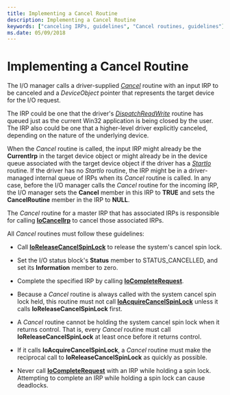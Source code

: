 ```yaml
---
title: Implementing a Cancel Routine
description: Implementing a Cancel Routine
keywords: ["canceling IRPs, guidelines", "Cancel routines, guidelines"]
ms.date: 05/09/2018
---
```


# Implementing a Cancel Routine





The I/O manager calls a driver-supplied [*Cancel*](/windows-hardware/drivers/ddi/wdm/nc-wdm-driver_cancel) routine with an input IRP to be canceled and a *DeviceObject* pointer that represents the target device for the I/O request.

The IRP could be one that the driver's [*DispatchReadWrite*](/windows-hardware/drivers/ddi/wdm/nc-wdm-driver_dispatch) routine has queued just as the current Win32 application is being closed by the user. The IRP also could be one that a higher-level driver explicitly canceled, depending on the nature of the underlying device.

When the *Cancel* routine is called, the input IRP might already be the **CurrentIrp** in the target device object or might already be in the device queue associated with the target device object if the driver has a [*StartIo*](/windows-hardware/drivers/ddi/wdm/nc-wdm-driver_startio) routine. If the driver has no *StartIo* routine, the IRP might be in a driver-managed internal queue of IRPs when its *Cancel* routine is called. In any case, before the I/O manager calls the *Cancel* routine for the incoming IRP, the I/O manager sets the **Cancel** member in this IRP to **TRUE** and sets the **CancelRoutine** member in the IRP to **NULL**.

The *Cancel* routine for a master IRP that has associated IRPs is responsible for calling [**IoCancelIrp**](/windows-hardware/drivers/ddi/wdm/nf-wdm-iocancelirp) to cancel those associated IRPs.

All *Cancel* routines must follow these guidelines:

-   Call [**IoReleaseCancelSpinLock**](/previous-versions/windows/hardware/drivers/ff549550(v=vs.85)) to release the system's cancel spin lock.

-   Set the I/O status block's **Status** member to STATUS\_CANCELLED, and set its **Information** member to zero.

-   Complete the specified IRP by calling [**IoCompleteRequest**](/windows-hardware/drivers/ddi/wdm/nf-wdm-iocompleterequest).

-   Because a *Cancel* routine is always called with the system cancel spin lock held, this routine must not call [**IoAcquireCancelSpinLock**](/previous-versions/windows/hardware/drivers/ff548196(v=vs.85)) unless it calls **IoReleaseCancelSpinLock** first.

-   A *Cancel* routine cannot be holding the system cancel spin lock when it returns control. That is, every *Cancel* routine must call **IoReleaseCancelSpinLock** at least once before it returns control.

-   If it calls **IoAcquireCancelSpinLock**, a *Cancel* routine must make the reciprocal call to **IoReleaseCancelSpinLock** as quickly as possible.

-   Never call [**IoCompleteRequest**](/windows-hardware/drivers/ddi/wdm/nf-wdm-iocompleterequest) with an IRP while holding a spin lock. Attempting to complete an IRP while holding a spin lock can cause deadlocks.


 

